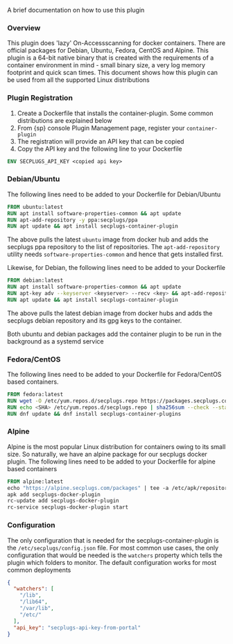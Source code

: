 
A brief documentation on how to use this plugin

### Overview

This plugin does  'lazy' On-Accessscanning for docker containers. 
There are official packages for Debian, Ubuntu, Fedora,
CentOS and Alpine. This plugin is a 64-bit native binary that is created with
the requirements of a container environment in mind - small binary size, a
very log memory footprint and quick scan times. This document shows how this
plugin can be used from all the supported Linux distributions

### Plugin Registration

1. Create a Dockerfile that installs the container-plugin. Some common distributions are explained below
2. From {sp} console Plugin Management page, register your `container-plugin`
3. The registration will provide an API key that can be copied
4. Copy the API key and the following line to your Dockerfile

```dockerfile
ENV SECPLUGS_API_KEY <copied api key>
```

### Debian/Ubuntu

The following lines need to be added to your Dockerfile for Debian/Ubuntu

```dockerfile
FROM ubuntu:latest
RUN apt install software-properties-common && apt update
RUN apt-add-repository -y ppa:secplugs/ppa
RUN apt update && apt install secplugs-container-plugin
```

The above pulls the latest `ubuntu` image from docker hub and adds the secplugs ppa repository to the list of repositories. The `apt-add-repository` utility needs `software-properties-common` and hence that gets installed first.

Likewise, for Debian, the following lines need to be added to your Dockerfile

```dockerfile
FROM debian:latest
RUN apt install software-properties-common && apt update
RUN apt-key adv --keyserver <keyserver> --recv <key> && apt-add-repository -y 'deb https://packages.secplugs.com/debian/ stable main'
RUN apt update && apt install secplugs-container-plugin
```

The above pulls the latest debian image from docker hubs and adds the secplugs
debian repository and its gpg keys to the container.

Both ubuntu and debian packages add the container plugin to be run in the
background as a systemd service

### Fedora/CentOS

The following lines need to be added to your Dockerfile for Fedora/CentOS based containers.

```dockerfile
FROM fedora:latest
RUN wget -O /etc/yum.repos.d/secplugs.repo https://packages.secplugs.com/fedora/secplugs.repo
RUN echo <SHA> /etc/yum.repos.d/secplugs.repo | sha256sum --check --status
RUN dnf update && dnf install secplugs-container-plugins
```

### Alpine

Alpine is the most popular Linux distribution for containers owing to its small size. So naturally, we have an alpine package for our secplugs docker plugin. The following lines need to be added  to your Dockerfile for alpine based containers

```dockerfile
FROM alpine:latest
echo "https://alpine.secplugs.com/packages" | tee -a /etc/apk/repositories
apk add secplugs-docker-plugin
rc-update add secplugs-docker-plugin
rc-service secplugs-docker-plugin start
```

### Configuration

The only configuration that is needed for the secplugs-container-plugin is the
`/etc/secplugs/config.json` file. For most common use cases, the only configuration that would be needed is the `watchers` property which tells the plugin which folders to monitor. The default configuration works for most common deployments

```json
{
  "watchers": [
    "/lib",
    "/lib64",
    "/var/lib",
    "/etc/"
  ],
  "api_key": "secplugs-api-key-from-portal"
}
```

